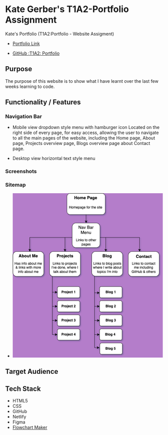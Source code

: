 # Kate Gerber's T1A2-Portfolio Assignment


Kate's Portfolio (T1A2:Portfolio - Website Assigment)

- [Portfolio Link](https://k8g-portfolio.netlify.app/)

- [GitHub :T1A2: Portfolio](https://github.com/k8-g/T1A2-Portfolio)

## Purpose

The purpose of this website is to show what I have learnt over the last few weeks learning to code.

## Functionality / Features

### Navigation Bar
- Mobile view dropdown style menu with hamburger icon
Located on the right side of every page, for easy access, allowing the user to navigate to all the main pages of the website, including the Home page, About page, Projects overview page, Blogs overview page about Contact page.

- Desktop view horizontal text style menu

### Screenshots

### Sitemap

- ![Sitemap](/docs/Sitemap%20&%20Wireframes/T1A2_Portfolio%20Sitemap.png)

## Target Audience

## Tech Stack
- HTML5
- CSS
- GitHub
- Netlify
- Figma
- [Flowchart Maker](https://app.diagrams.net/)


